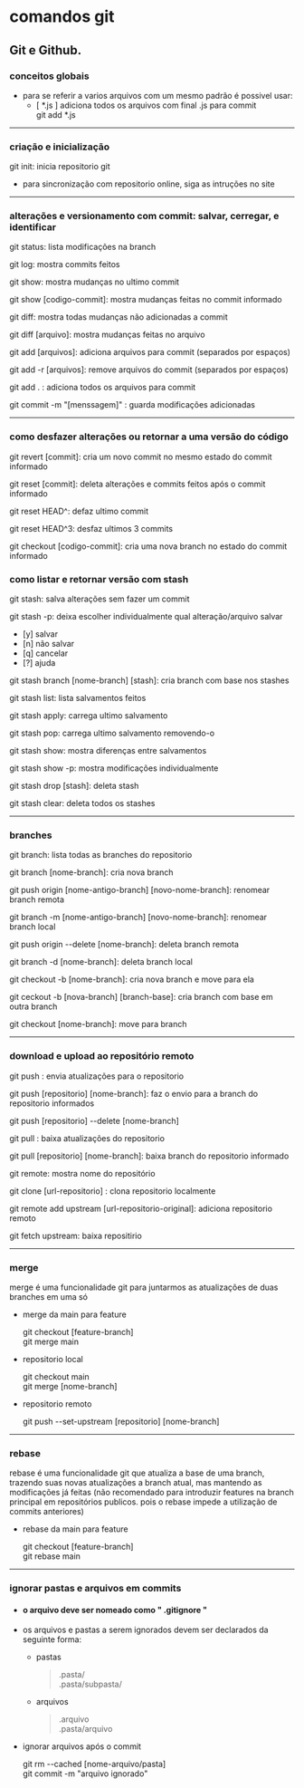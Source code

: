 # comandos git

Git e Github.
------------------------------------

### conceitos globais

- para se referir a varios arquivos com um mesmo padrão é possivel usar:
    - [ *.js ] adiciona todos os arquivos com final .js para commit  
        git add *.js
___
### criação e inicialização

git init: inicia repositorio git
- para sincronização com repositorio online, siga as intruções no site
___
### alterações e versionamento com commit: salvar, cerregar, e identificar

git status: lista modificações na branch

git log: mostra commits feitos

git show: mostra mudanças no ultimo commit

git show [codigo-commit]: mostra mudanças feitas no commit informado

git diff: mostra todas mudanças não adicionadas a commit

git diff [arquivo]: mostra mudanças feitas no arquivo

git add [arquivos]: adiciona arquivos para commit (separados por espaços)

git add -r [arquivos]: remove arquivos do commit (separados por espaços)

git add . : adiciona todos os arquivos para commit

git commit -m "[menssagem]" : guarda modificações adicionadas
___
### como desfazer alterações ou retornar a uma versão do código

git revert [commit]: cria um novo commit no mesmo estado do commit informado

git reset [commit]: deleta alterações e commits feitos após o commit informado

git reset HEAD^: defaz ultimo commit

git reset HEAD^3: desfaz ultimos 3 commits

git checkout [codigo-commit]: cria uma nova branch no estado do commit informado 

### como listar e retornar versão com stash

git stash: salva alterações sem fazer um commit

git stash -p: deixa escolher individualmente qual alteração/arquivo salvar
- [y] salvar
- [n] não salvar
- [q] cancelar
- [?] ajuda

git stash branch [nome-branch] [stash]: cria branch com base nos stashes

git stash list: lista salvamentos feitos

git stash apply: carrega ultimo salvamento

git stash pop: carrega ultimo salvamento removendo-o

git stash show: mostra diferenças entre salvamentos

git stash show -p: mostra modificações individualmente

git stash drop [stash]: deleta stash

git stash clear: deleta todos os stashes
___
### branches

git branch: lista todas as branches do repositorio

git branch [nome-branch]: cria nova branch

git push origin [nome-antigo-branch] [novo-nome-branch]: renomear branch remota

git branch -m [nome-antigo-branch] [novo-nome-branch]: renomear branch local

git push origin --delete [nome-branch]: deleta branch remota

git branch -d [nome-branch]: deleta branch local

git checkout -b [nome-branch]: cria nova branch e move para ela

git ceckout -b [nova-branch] [branch-base]: cria branch com base em outra branch

git checkout [nome-branch]: move para branch
___
### download e upload ao repositório remoto

git push : envia atualizações para o repositorio

git push [repositorio] [nome-branch]: faz o envio para a branch do repositorio informados

git push [repositorio] --delete [nome-branch]

git pull : baixa atualizações do repositorio

git pull [repositorio] [nome-branch]: baixa branch do repositorio informado

git remote: mostra nome do repositório

git clone [url-repositorio] : clona repositorio localmente

git remote add upstream [url-repositorio-original]: adiciona repositorio remoto

git fetch upstream: baixa repositirio
___
### merge

merge é uma funcionalidade git para juntarmos as atualizações de duas branches em uma só
- merge da main para feature

    git checkout [feature-branch]  
    git merge main
- repositorio local

    git checkout main  
    git merge [nome-branch]
- repositorio remoto

    git push --set-upstream [repositorio] [nome-branch]
___
### rebase

rebase é uma funcionalidade git que atualiza a base de uma branch, trazendo suas novas atualizações a branch atual, mas mantendo as modificações já feitas (não recomendado para introduzir features na branch principal em repositórios publicos. pois o rebase impede a utilização de commits anteriores)

- rebase da main para feature

    git checkout [feature-branch]  
    git rebase main
___
### ignorar pastas e arquivos em commits

 - #### o arquivo deve ser nomeado como " .gitignore "
- os arquivos e pastas a serem ignorados devem ser declarados da seguinte forma:
    - pastas
        > .pasta/  
        > .pasta/subpasta/
    - arquivos
        > .arquivo  
        > .pasta/arquivo
- ignorar arquivos após o commit

    git rm --cached [nome-arquivo/pasta]  
    git commit -m "arquivo ignorado"
